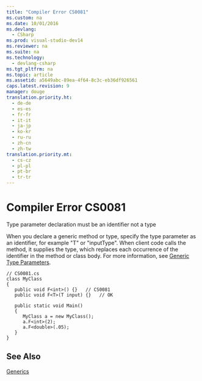 ```yaml
---
title: "Compiler Error CS0081"
ms.custom: na
ms.date: 10/01/2016
ms.devlang: 
  - CSharp
ms.prod: visual-studio-dev14
ms.reviewer: na
ms.suite: na
ms.technology: 
  - devlang-csharp
ms.tgt_pltfrm: na
ms.topic: article
ms.assetid: a5649abc-89ea-4f64-8c3c-eb36df926561
caps.latest.revision: 9
manager: douge
translation.priority.ht: 
  - de-de
  - es-es
  - fr-fr
  - it-it
  - ja-jp
  - ko-kr
  - ru-ru
  - zh-cn
  - zh-tw
translation.priority.mt: 
  - cs-cz
  - pl-pl
  - pt-br
  - tr-tr
---
```

# Compiler Error CS0081
Type parameter declaration must be an identifier not a type  
  
 When you declare a generic method or type, specify the type parameter as an identifier, for example "T" or "inputType". When client code calls the method, it supplies the type, which replaces each occurrence of the identifier in the method or class body. For more information, see [Generic Type Parameters](../Topic/Generic%20Type%20Parameters%20\(C%23%20Programming%20Guide\).md).  
  
```  
// CS0081.cs  
class MyClass  
{  
   public void F<int>() {}   // CS0081  
   public void F<T>(T input) {}   // OK  
  
   public static void Main()  
   {  
      MyClass a = new MyClass();  
      a.F<int>(2);  
      a.F<double>(.05);  
   }  
}  
```  
  
## See Also  
 [Generics](../Topic/Generics%20\(C%23%20Programming%20Guide\).md)